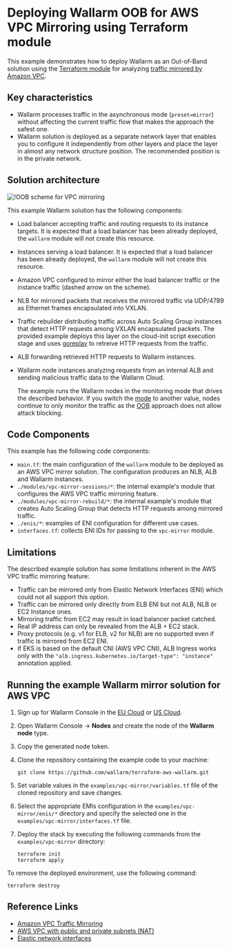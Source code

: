 # Deploying Wallarm OOB for AWS VPC Mirroring using Terraform module

This example demonstrates how to deploy Wallarm as an Out-of-Band solution using the [Terraform module](https://registry.terraform.io/modules/wallarm/wallarm/aws/) for analyzing [traffic mirrored by Amazon VPC](https://docs.aws.amazon.com/vpc/latest/mirroring/what-is-traffic-mirroring.html).

## Key characteristics

* Wallarm processes traffic in the asynchronous mode (`preset=mirror`) without affecting the current traffic flow that makes the approach the safest one.
* Wallarm solution is deployed as a separate network layer that enables you to configure it independently from other layers and place the layer in almost any network structure position. The recommended position is in the private network.

## Solution architecture

![!OOB scheme for VPC mirroring](https://github.com/wallarm/terraform-aws-wallarm/blob/main/images/wallarm-for-traffic-mirrored-by-vpc.png?raw=true)

This example Wallarm solution has the following components:

* Load balancer accepting traffic and routing requests to its instance targets. It is expected that a load balancer has been already deployed, the `wallarm` module will not create this resource.
* Instances serving a load balancer. It is expected that a load balancer has been already deployed, the `wallarm` module will not create this resource.
* Amazon VPC configured to mirror either the load balancer traffic or the instance traffic (dashed arrow on the scheme).
* NLB for mirrored packets that receives the mirrored traffic via UDP/4789 as Ethernet frames encapsulated into VXLAN.
* Traffic rebuilder distributing traffic across Auto Scaling Group instances that detect HTTP requests among VXLAN encapsulated packets. The provided example deploys this layer on the cloud-init script execution stage and uses [goreplay](https://github.com/buger/goreplay) to retreive HTTP requests from the traffic.
* ALB forwarding retrieved HTTP requests to Wallarm instances.
* Wallarm node instances analyzing requests from an internal ALB and sending malicious traffic data to the Wallarm Cloud.

    The example runs the Wallarm nodes in the monitoring mode that drives the described behavior. If you switch the [mode](https://docs.wallarm.com/admin-en/configure-wallarm-mode/) to another value, nodes continue to only monitor the traffic as the [OOB](../overview.md#advantages-and-limitations) approach does not allow attack blocking.

## Code Components

This example has the following code components:

* `main.tf`: the main configuration of the `wallarm` module to be deployed as an AWS VPC mirror solution. The configuration produces an NLB, ALB and Wallarm instances.
* `./modules/vpc-mirror-sessions/*`: the internal example's module that configures the AWS VPC traffic mirroring feature.
* `./modules/vpc-mirror-rebuild/*`: the internal example's module that creates Auto Scaling Group that detects HTTP requests among mirrored traffic.
* `./enis/*`: examples of ENI configuration for different use cases.
* `interfaces.tf`: collects ENI IDs for passing to the `vpc-mirror` module.

## Limitations

The described example solution has some limitations inherent in the AWS VPC traffic mirroring feature:

* Traffic can be mirrored only from Elastic Network Interfaces (ENI) which could not all support this option.
* Traffic can be mirrored only directly from ELB ENI but not ALB, NLB or EC2 Instance ones.
* Mirroring traffic from EC2 may result in load balancer packet catched.
* Real IP address can only be revealed from the ALB + EC2 stack.
* Proxy protocols (e.g. v1 for ELB, v2 for NLB) are no supported even if traffic is mirrored from EC2 ENI.
* If EKS is based on the default CNI (AWS VPC CNI), ALB Ingress works only with the `"alb.ingress.kubernetes.io/target-type": "instance"` annotation applied.

## Running the example Wallarm mirror solution for AWS VPC

1. Sign up for Wallarm Console in the [EU Cloud](https://my.wallarm.com/nodes) or [US Cloud](https://us1.my.wallarm.com/nodes).
1. Open Wallarm Console → **Nodes** and create the node of the **Wallarm node** type.
1. Copy the generated node token.
1. Clone the repository containing the example code to your machine:

    ```
    git clone https://github.com/wallarm/terraform-aws-wallarm.git
    ```
1. Set variable values in the `examples/vpc-mirror/variables.tf` file of the cloned repository and save changes.
1. Select the appropriate EMIs configuration in the `examples/vpc-mirror/enis/*` directory and specify the selected one in the `examples/vpc-mirror/interfaces.tf` file.
1. Deploy the stack by executing the following commands from the `examples/vpc-mirror` directory:

    ```
    terraform init
    terraform apply
    ```

To remove the deployed environment, use the following command:

```
terraform destroy
```

## Reference Links

* [Amazon VPC Traffic Mirroring](https://docs.aws.amazon.com/vpc/latest/mirroring/what-is-traffic-mirroring.html)
* [AWS VPC with public and private subnets (NAT)](https://docs.aws.amazon.com/vpc/latest/userguide/VPC_Scenario2.html)
* [Elastic network interfaces](https://docs.aws.amazon.com/AWSEC2/latest/UserGuide/using-eni.html)
